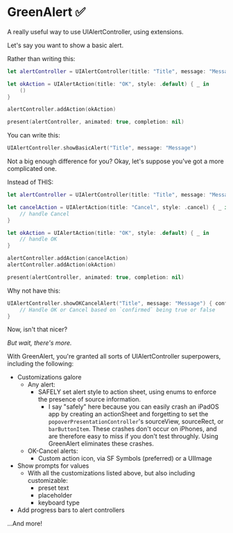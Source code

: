 # GreenAlert ✅

A really useful way to use UIAlertController, using extensions.

Let's say you want to show a basic alert.

Rather than writing this:
```Swift
let alertController = UIAlertController(title: "Title", message: "Message")

let okAction = UIAlertAction(title: "OK", style: .default) { _ in
    ()
}

alertController.addAction(okAction)

present(alertController, animated: true, completion: nil)
```

You can write this:
```Swift
UIAlertController.showBasicAlert("Title", message: "Message")
```

Not a big enough difference for you? Okay, let's suppose you've got a more complicated one.

Instead of THIS:
```Swift
let alertController = UIAlertController(title: "Title", message: "Message")

let cancelAction = UIAlertAction(title: "Cancel", style: .cancel) { _ in
    // handle Cancel
}

let okAction = UIAlertAction(title: "OK", style: .default) { _ in
    // handle OK
}

alertController.addAction(cancelAction)
alertController.addAction(okAction)

present(alertController, animated: true, completion: nil)
```

Why not have this:
```Swift
UIAlertController.showOKCancelAlert("Title", message: "Message") { confirmed in
    // Handle OK or Cancel based on `confirmed` being true or false
}
```

Now, isn't that nicer?

_But wait, there's more._

With GreenAlert, you're granted all sorts of UIAlertController superpowers, including the following:
- Customizations galore
    - Any alert:
        - SAFELY set alert style to action sheet, using enums to enforce the presence of source information.
            - I say "safely" here because you can easily crash an iPadOS app by creating an actionSheet and forgetting to set the `popoverPresentationController`'s sourceView, sourceRect, or `barButtonItem`. These crashes don't occur on iPhones, and are therefore easy to miss if you don't test throughly. Using GreenAlert eliminates these crashes.
    - OK-Cancel alerts:
        - Custom action icon, via SF Symbols (preferred) or a UIImage
- Show prompts for values
    - With all the customizations listed above, but also including customizable:
        - preset text
        - placeholder
        - keyboard type
- Add progress bars to alert controllers

…And more!
